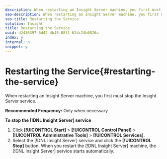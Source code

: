 ```yaml
---
description: When restarting an Insight Server machine, you first must stop the Insight Server service.
seo-description: When restarting an Insight Server machine, you first must stop the Insight Server service.
seo-title: Restarting the Service
solution: Insight
title: Restarting the Service
uuid: d2436397-6d42-4b48-88f1-62dc24b0826a
index: y
internal: n
snippet: y
---
```


# Restarting the Service{#restarting-the-service}

When restarting an Insight Server machine, you first must stop the Insight Server service.

 **Recommended Frequency:** Only when necessary

**To stop the [!DNL Insight Server] service** 

1. Click **[!UICONTROL Start]** > **[!UICONTROL Control Panel]** > **[!UICONTROL Administrative Tools]** > **[!UICONTROL Services]**.
1. Select the [!DNL Insight Server] service and click the **[!UICONTROL Stop]** button.
When you restart the [!DNL Insight Server] machine, the [!DNL Insight Server] service starts automatically. 
